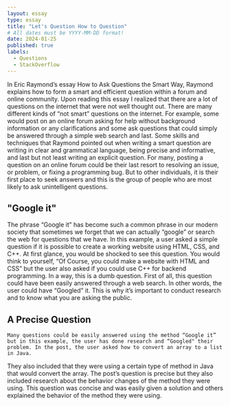 ```yaml
---
layout: essay
type: essay
title: "Let's Question How to Question"
# All dates must be YYYY-MM-DD format!
date: 2024-01-25
published: true
labels:
  - Questions
  - StackOverflow
---
```


In Eric Raymond’s essay How to Ask Questions the Smart Way, Raymond explains how to form a smart and efficient question within a forum and online community. 
Upon reading this essay I realized that there are a lot of questions on the internet that were not well thought out. There are many different kinds of “not smart” questions on the internet. 
For example, some would post on an online forum asking for help without background information or any clarifications and some ask questions that could simply be answered through a simple web search and last. 
Some skills and techniques that Raymond pointed out when writing a smart question are writing in clear and grammatical language, being precise and informative, and last but not least writing an explicit question. 
For many, posting a question on an online forum could be their last resort to resolving an issue, or problem, or fixing a programming bug. But to other individuals, it is their first place to seek answers 
and this is the group of people who are most likely to ask unintelligent questions. 

## "Google it"

The phrase “Google it” has become such a common phrase in our modern society that sometimes we forget that we can actually “google” or search the web for questions that we have. In this example, a 
user asked a simple question if it is possible to create a working website using HTML, CSS, and C++. At first glance, you would be shocked to see this question. You would think to 
yourself, “Of Course, you could make a website with HTML and CSS” but the user also asked if you could use C++ for backend programming. In a way, this is a dumb question. First of all, this question 
could have been easily answered through a web search. In other words, the user could have “Googled” it. This is why it’s important to conduct research and to know what you are asking the public.

## A Precise Question

	Many questions could be easily answered using the method “Google it” but in this example, the user has done research and “Googled" their problem. In the post, the user asked how to convert an array to a list in Java. 
They also included that they were using a certain type of method in Java that would convert the array. The post’s question is precise but they also included research about the behavior changes of the method they were using. 
This question was concise and was easily given a solution and others explained the behavior of the method they were using.
